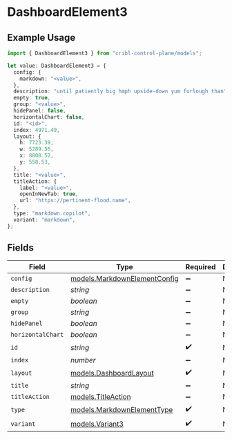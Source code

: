 # DashboardElement3

## Example Usage

```typescript
import { DashboardElement3 } from "cribl-control-plane/models";

let value: DashboardElement3 = {
  config: {
    markdown: "<value>",
  },
  description: "until patiently big hmph upside-down yum furlough than",
  empty: true,
  group: "<value>",
  hidePanel: false,
  horizontalChart: false,
  id: "<id>",
  index: 4971.49,
  layout: {
    h: 7723.39,
    w: 5289.56,
    x: 8808.52,
    y: 558.53,
  },
  title: "<value>",
  titleAction: {
    label: "<value>",
    openInNewTab: true,
    url: "https://pertinent-flood.name",
  },
  type: "markdown.copilot",
  variant: "markdown",
};
```

## Fields

| Field                                                              | Type                                                               | Required                                                           | Description                                                        |
| ------------------------------------------------------------------ | ------------------------------------------------------------------ | ------------------------------------------------------------------ | ------------------------------------------------------------------ |
| `config`                                                           | [models.MarkdownElementConfig](../models/markdownelementconfig.md) | :heavy_minus_sign:                                                 | N/A                                                                |
| `description`                                                      | *string*                                                           | :heavy_minus_sign:                                                 | N/A                                                                |
| `empty`                                                            | *boolean*                                                          | :heavy_minus_sign:                                                 | N/A                                                                |
| `group`                                                            | *string*                                                           | :heavy_minus_sign:                                                 | N/A                                                                |
| `hidePanel`                                                        | *boolean*                                                          | :heavy_minus_sign:                                                 | N/A                                                                |
| `horizontalChart`                                                  | *boolean*                                                          | :heavy_minus_sign:                                                 | N/A                                                                |
| `id`                                                               | *string*                                                           | :heavy_check_mark:                                                 | N/A                                                                |
| `index`                                                            | *number*                                                           | :heavy_minus_sign:                                                 | N/A                                                                |
| `layout`                                                           | [models.DashboardLayout](../models/dashboardlayout.md)             | :heavy_check_mark:                                                 | N/A                                                                |
| `title`                                                            | *string*                                                           | :heavy_minus_sign:                                                 | N/A                                                                |
| `titleAction`                                                      | [models.TitleAction](../models/titleaction.md)                     | :heavy_minus_sign:                                                 | N/A                                                                |
| `type`                                                             | [models.MarkdownElementType](../models/markdownelementtype.md)     | :heavy_check_mark:                                                 | N/A                                                                |
| `variant`                                                          | [models.Variant3](../models/variant3.md)                           | :heavy_check_mark:                                                 | N/A                                                                |